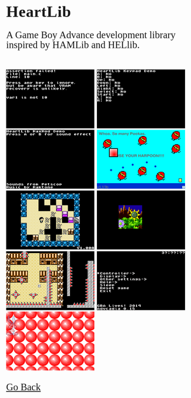 <html>
<style>
		h3 {
			font-family: AppleKid;
			line-height: 1;
			letter-spacing: 0.8px;
		}
		h2 {
			font-family: AppleKid;
			line-height: 1;
			letter-spacing: 0.8px;
		}
		h1 {
			font-family: AppleKid;
			line-height: 1;
			letter-spacing: 0.8px;
		}
		@font-face {
			font-family: AppleKid;
			src: url('../images/Apple-Kid.woff2') format('woff2'),
				url('../images/Apple-Kid.woff') format('woff');
			font-weight: normal;
			font-style: normal;
		}
        p.small {
            line-height: 1;
        }
		.mainContent {
			font-family: AppleKid;
			font-size: 20pt;
			line-height: 1;
		}
</style>
<body>
<h1 style="font-size:32pt">HeartLib</h1>
<div class="mainContent">
<p>A Game Boy Advance development library inspired by HAMLib and HELlib.</p> <br />
<img src="images/HeartLib/assert-0.png">
<img src="images/HeartLib/key-0.png">
<img src="images/HeartLib/maxmod-0.png">
<img src="images/sbjgba/sbjgba3.png">
<img src="images/misfortune/misfortune0.png">
<img src="images/HeartLib/objwin-0.png">
<img src="images/HeartLib/parallax-0.png">
<img src="images/HeartLib/advcadia-0.png">
<img src="images/HeartLib/alpha-0.png">
<br />
<br />
<a href="..">Go Back</a><br />
</div>
</body>
</html>